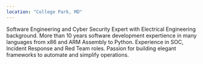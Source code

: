```yaml
---
location: "College Park, MD"
---
```


Software Engineering and Cyber Security Expert with Electrical Engineering background. More than 10 years software development expertience in many languages from x86 and ARM Assembly to Python. Experience in SOC, Incident Response and Red Team roles. Passion for building elegant frameworks to automate and simplify operations.
